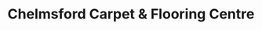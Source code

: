 ---
title: "Chelmsford Carpet & Flooring Centre"
url: /chelmsford/chelmsford-carpet-and-flooring-centre/
shop: carpet
---